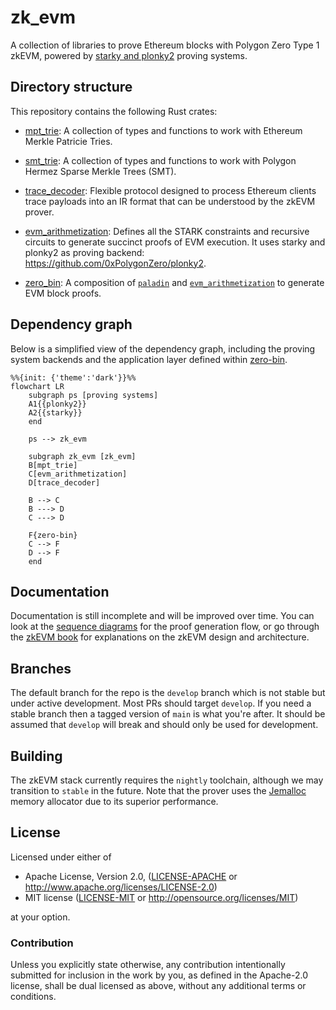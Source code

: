 # zk_evm

A collection of libraries to prove Ethereum blocks with Polygon Zero Type 1 zkEVM,
powered by [starky and plonky2](https://github.com/0xPolygonZero/plonky2) proving systems.


## Directory structure

This repository contains the following Rust crates:

* [mpt_trie](./mpt_trie/README.md): A collection of types and functions to work with Ethereum Merkle Patricie Tries.

* [smt_trie](./smt_trie/README.md): A collection of types and functions to work with Polygon Hermez Sparse Merkle Trees (SMT).

* [trace_decoder](./trace_decoder/Cargo.toml): Flexible protocol designed to process Ethereum clients trace payloads into an IR format that can be
understood by the zkEVM prover.

* [evm_arithmetization](./evm_arithmetization/README.md): Defines all the STARK constraints and recursive circuits to generate succinct proofs of EVM execution.
It uses starky and plonky2 as proving backend: https://github.com/0xPolygonZero/plonky2.

* [zero_bin](./zero_bin/README.md): A composition of [`paladin`](https://github.com/0xPolygonZero/paladin) and [`evm_arithmetization`](./evm_arithmetization/README.md) to generate
EVM block proofs.

## Dependency graph

Below is a simplified view of the dependency graph, including the proving system backends and the application layer defined within [zero-bin](https://github.com/0xPolygonZero/zero-bin).

<!---
TODO: Update mermaid chart with `smt_trie` once type-2 is plugged in.
-->
```mermaid
%%{init: {'theme':'dark'}}%%
flowchart LR
    subgraph ps [proving systems]
    A1{{plonky2}}
    A2{{starky}}
    end

    ps --> zk_evm

    subgraph zk_evm [zk_evm]
    B[mpt_trie]
    C[evm_arithmetization]
    D[trace_decoder]

    B --> C
    B ---> D
    C ---> D

    F{zero-bin}
    C --> F
    D --> F
    end
```

## Documentation

Documentation is still incomplete and will be improved over time.
You can look at the [sequence diagrams](./docs/usage_seq_diagrams.md) for the proof generation flow,
or go through the [zkEVM book](https://0xpolygonzero.github.io/zk_evm/)
for explanations on the zkEVM design and architecture.

## Branches
The default branch for the repo is the `develop` branch which is not stable but under active development. Most PRs should target `develop`. If you need a stable branch then a tagged version of `main` is what you're after.
It should be assumed that `develop` will break and should only be used for development. 

## Building

The zkEVM stack currently requires the `nightly` toolchain, although we may transition to `stable` in the future.
Note that the prover uses the [Jemalloc](http://jemalloc.net/) memory allocator due to its superior performance.

## License

Licensed under either of

* Apache License, Version 2.0, ([LICENSE-APACHE](LICENSE-APACHE) or http://www.apache.org/licenses/LICENSE-2.0)
* MIT license ([LICENSE-MIT](LICENSE-MIT) or http://opensource.org/licenses/MIT)

at your option.

### Contribution

Unless you explicitly state otherwise, any contribution intentionally submitted for inclusion in the work by you,
as defined in the Apache-2.0 license, shall be dual licensed as above, without any additional terms or conditions.

